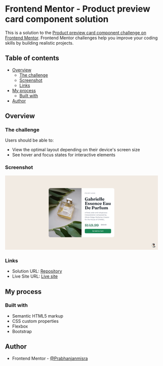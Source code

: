 # Frontend Mentor - Product preview card component solution

This is a solution to the [Product preview card component challenge on Frontend Mentor](https://www.frontendmentor.io/challenges/product-preview-card-component-GO7UmttRfa). Frontend Mentor challenges help you improve your coding skills by building realistic projects. 

## Table of contents

- [Overview](#overview)
  - [The challenge](#the-challenge)
  - [Screenshot](#screenshot)
  - [Links](#links)
- [My process](#my-process)
  - [Built with](#built-with)
- [Author](#author)



## Overview

### The challenge

Users should be able to:

- View the optimal layout depending on their device's screen size
- See hover and focus states for interactive elements

### Screenshot

![](./screenshot.jpg)

### Links

- Solution URL: [Repository](https://github.com/Prabhanjanmisra/fem-product-preview-card)
- Live Site URL: [Live site](https://prabhanjanmisra.github.io/fem-product-preview-card/)

## My process

### Built with

- Semantic HTML5 markup
- CSS custom properties
- Flexbox
- Bootstrap


## Author

- Frontend Mentor - [@Prabhanjanmisra](https://www.frontendmentor.io/profile/Prabhanjanmisra)


